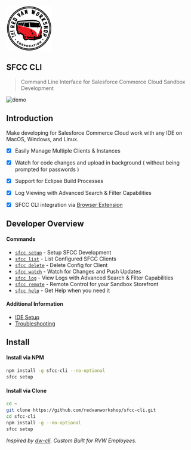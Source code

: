 ![Logo](docs/img/logo.png "Logo")

SFCC CLI
---

> Command Line Interface for Salesforce Commerce Cloud Sandbox Development

![demo](https://sfcc-cli.s3.amazonaws.com/demo.gif?v=1.1.0)


Introduction
---

Make developing for Salesforce Commerce Cloud work with any IDE on MacOS, Windows, and Linux.

- [X] Easily Manage Multiple Clients & Instances
- [X] Watch for code changes and upload in background ( without being prompted for passwords )
- [X] Support for Eclipse Build Processes
- [X] Log Viewing with Advanced Search & Filter Capabilities
- [X] SFCC CLI integration via [Browser Extension](https://github.com/redvanworkshop/sfcc-remote)


Developer Overview
---

#### Commands

* [`sfcc setup`](docs/cmd-setup.md) - Setup SFCC Development
* [`sfcc list`](docs/cmd-list.md) - List Configured SFCC Clients
* [`sfcc delete`](docs/cmd-delete.md) - Delete Config for Client
* [`sfcc watch`](docs/cmd-watch.md) - Watch for Changes and Push Updates
* [`sfcc log`](docs/cmd-log.md) - View Logs with Advanced Search & Filter Capabilities
* [`sfcc remote`](docs/cmd-remote.md) - Remote Control for your Sandbox Storefront
* [`sfcc help`](docs/cmd-help.md) - Get Help when you need it

#### Additional Information

* [IDE Setup](docs/ide-setup.md)
* [Troubleshooting](docs/troubleshooting.md)


Install
---

#### Install via NPM

```bash
npm install -g sfcc-cli --no-optional
sfcc setup
```

#### Install via Clone

```bash
cd ~
git clone https://github.com/redvanworkshop/sfcc-cli.git
cd sfcc-cli
npm install -g --no-optional
sfcc setup
```

_Inspired by [dw-cli](https://github.com/mzwallace/dw-cli). Custom Built for RVW Employees._
